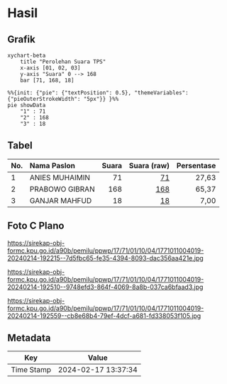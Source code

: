 # Hasil

## Grafik

```mermaid
xychart-beta
    title "Perolehan Suara TPS"
    x-axis [01, 02, 03]
    y-axis "Suara" 0 --> 168
    bar [71, 168, 18]
```

```mermaid
%%{init: {"pie": {"textPosition": 0.5}, "themeVariables": {"pieOuterStrokeWidth": "5px"}} }%%
pie showData
    "1" : 71
    "2" : 168
    "3" : 18
```

## Tabel

| No. | Nama Paslon    | Suara | Suara (raw) | Persentase |
|:--- |:-------------- | -----:| -----------:| ----------:|
| 1   | ANIES MUHAIMIN | 71    | [71][p-1]   | 27,63      |
| 2   | PRABOWO GIBRAN | 168   | [168][p-2]  | 65,37      |
| 3   | GANJAR MAHFUD  | 18    | [18][p-3]   | 7,00       |


[p-1]: https://github.com/gigit-pemilu/pemilu-2024-17-bengkulu/blob/main/pilpres/hitung-suara/sub/17-bengkulu/sub/71-kota-bengkulu/sub/01-selebar/sub/1004-bumi-ayu/sub/019-tps/sub/paslon-1.txt
[p-2]: https://github.com/gigit-pemilu/pemilu-2024-17-bengkulu/blob/main/pilpres/hitung-suara/sub/17-bengkulu/sub/71-kota-bengkulu/sub/01-selebar/sub/1004-bumi-ayu/sub/019-tps/sub/paslon-2.txt
[p-3]: https://github.com/gigit-pemilu/pemilu-2024-17-bengkulu/blob/main/pilpres/hitung-suara/sub/17-bengkulu/sub/71-kota-bengkulu/sub/01-selebar/sub/1004-bumi-ayu/sub/019-tps/sub/paslon-3.txt

## Foto C Plano

https://sirekap-obj-formc.kpu.go.id/a90b/pemilu/ppwp/17/71/01/10/04/1771011004019-20240214-192215--7d5fbc65-fe35-4394-8093-dac356aa421e.jpg

https://sirekap-obj-formc.kpu.go.id/a90b/pemilu/ppwp/17/71/01/10/04/1771011004019-20240214-192510--9748efd3-864f-4069-8a8b-037ca6bfaad3.jpg

https://sirekap-obj-formc.kpu.go.id/a90b/pemilu/ppwp/17/71/01/10/04/1771011004019-20240214-192559--cb8e68b4-79ef-4dcf-a681-fd338053f105.jpg


## Metadata

| Key        | Value               |
| ---------- | ------------------- |
| Time Stamp | 2024-02-17 13:37:34 |



